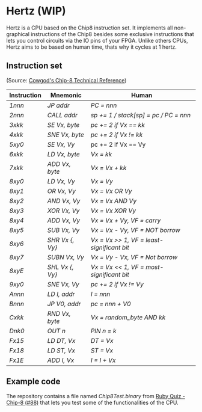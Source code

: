 ﻿# Hertz (WIP)
Hertz is a CPU based on the Chip8 instruction set. It implements all non-graphical instructions of the Chip8 besides some exclusive instructions that lets you control circuits via the IO pins of your FPGA. Unlike others CPUs,  Hertz aims to be based on human time, thats why it cycles at 1 hertz.

## Instruction set
(Source: [Cowgod's Chip-8 Technical Reference](http://devernay.free.fr/hacks/chip8/C8TECH10.HTM))

| Instruction | Mnemonic | Human|
|--|--|--|
| _1nnn_ | _JP addr_ |_PC = nnn_|
| _2nnn_ | _CALL addr_ |_sp += 1 / stack[sp] = pc / PC = nnn_|
|_3xkk_|_SE Vx, byte_|_pc += 2 if Vx == kk_|
|_4xkk_|_SNE Vx, byte_|_pc += 2 if Vx != kk_|
|_5xy0_|_SE Vx, Vy_|pc += 2 if Vx == Vy|
|_6xkk_|_LD Vx, byte_|_Vx = kk_|
|_7xkk_|_ADD Vx, byte_|_Vx = Vx + kk_|
|_8xy0_|_LD Vx, Vy_|_Vx = Vy_|
|_8xy1_|_OR Vx, Vy_|_Vx = Vx OR Vy_|
|_8xy2_|_AND Vx, Vy_|_Vx = Vx AND Vy_|
|_8xy3_|_XOR Vx, Vy_|_Vx = Vx XOR Vy_|
|_8xy4_|_ADD Vx, Vy_|_Vx = Vx + Vy, VF = carry_|
|_8xy5_|_SUB Vx, Vy_|_Vx = Vx - Vy, VF = NOT borrow_|
|_8xy6_|_SHR Vx {, Vy}_|_Vx = Vx >> 1, VF = least-significant bit_|
|_8xy7_|_SUBN Vx, Vy_|_Vx = Vy - Vx, VF = Not borrow_|
|_8xyE_|_SHL Vx {, Vy}_|_Vx = Vx << 1, VF = most-significant bit_|
|_9xy0_|_SNE Vx, Vy_|_pc += 2 if Vx != Vy_|
|_Annn_|_LD I, addr_| _I = nnn_|
|_Bnnn_|_JP V0, addr_|_pc = nnn + V0_|
|_Cxkk_|_RND Vx, byte_|_Vx = random_byte AND kk_|
|_Dnk0_|_OUT n_|_PIN n = k_|
|_Fx15_|_LD DT, Vx_|_DT = Vx_|
|_Fx18_|_LD ST, Vx_|_ST = Vx_|
|_Fx1E_|_ADD I, Vx_|_I = I + Vx_|

## Example code
The repository contains a file named _Chip8Test.binary_ from [Ruby Quiz - Chip-8 (#88)](http://rubyquiz.com/quiz88.html) that lets you test some of the functionalities of the CPU.
